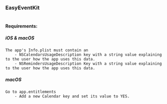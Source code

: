 ### EasyEventKit
#
#### Requirements:

##### iOS & macOS
    The app's Info.plist must contain an 
        - NSCalendarsUsageDescription key with a string value explaining to the user how the app uses this data.
        - NSRemindersUsageDescription Key with a string value explaining to the user how the app uses this data. 
#####  macOS
    Go to app.entitlements 
        - Add a new Calendar key and set its value to YES. 
        
